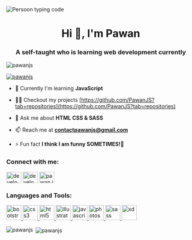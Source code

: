 <img src="https://static.dribbble.com/users/730703/screenshots/6581243/avento.gif" alighn ="Center" alt ="Persoon typing code">

<h1 align="center">Hi 👋, I'm Pawan</h1>
<h3 align="center">A self-taught who is learning web development currently</h3>

<p align="left"> <img src="https://komarev.com/ghpvc/?username=pawanjs&label=Profile%20views&color=0e75b6&style=flat" alt="pawanjs" /> </p>

<p align="left"> <a href="https://github.com/ryo-ma/github-profile-trophy"><img src="https://github-profile-trophy.vercel.app/?username=pawanjs" alt="pawanjs" /></a> </p>

- 🌱 Currently I'm learning **JavaScript**

- 👨‍💻 Checkout my projects [https://github.com/PawanJS?tab=repositories](https://github.com/PawanJS?tab=repositories)

- 💬 Ask me about **HTML CSS & SASS**

- 📫 Reach me at **contactpawanjs@gmail.com**

- ⚡ Fun fact **I think I am funny SOMETIMES!🤣**

<h3 align="left">Connect with me:</h3>
<p align="left">
<a href="https://linkedin.com/in/developerpawanjs/" target="blank"><img align="center" src="https://cdn.jsdelivr.net/npm/simple-icons@3.0.1/icons/linkedin.svg" alt="developerpawanjs/" height="30" width="40" /></a>
<a href="https://fb.com/developerpawanjs" target="blank"><img align="center" src="https://cdn.jsdelivr.net/npm/simple-icons@3.0.1/icons/facebook.svg" alt="developerpawanjs" height="30" width="40" /></a>
<a href="https://instagram.com/pawan.js_/" target="blank"><img align="center" src="https://cdn.jsdelivr.net/npm/simple-icons@3.0.1/icons/instagram.svg" alt="pawan.js_/" height="30" width="40" /></a>
</p>

<h3 align="left">Languages and Tools:</h3>
<p align="left"> <a href="https://getbootstrap.com" target="_blank"> <img src="https://devicons.github.io/devicon/devicon.git/icons/bootstrap/bootstrap-plain.svg" alt="bootstrap" width="40" height="40"/> </a> <a href="https://www.w3schools.com/css/" target="_blank"> <img src="https://devicons.github.io/devicon/devicon.git/icons/css3/css3-original-wordmark.svg" alt="css3" width="40" height="40"/> </a> <a href="https://www.w3.org/html/" target="_blank"> <img src="https://devicons.github.io/devicon/devicon.git/icons/html5/html5-original-wordmark.svg" alt="html5" width="40" height="40"/> </a> <a href="https://www.adobe.com/in/products/illustrator.html" target="_blank"> <img src="https://www.vectorlogo.zone/logos/adobe_illustrator/adobe_illustrator-icon.svg" alt="illustrator" width="40" height="40"/> </a> <a href="https://developer.mozilla.org/en-US/docs/Web/JavaScript" target="_blank"> <img src="https://devicons.github.io/devicon/devicon.git/icons/javascript/javascript-original.svg" alt="javascript" width="40" height="40"/> </a> <a href="https://www.photoshop.com/en" target="_blank"> <img src="https://devicons.github.io/devicon/devicon.git/icons/photoshop/photoshop-plain.svg" alt="photoshop" width="40" height="40"/> </a> <a href="https://sass-lang.com" target="_blank"> <img src="https://devicons.github.io/devicon/devicon.git/icons/sass/sass-original.svg" alt="sass" width="40" height="40"/> </a> <a href="https://www.adobe.com/products/xd.html" target="_blank"> <img src="https://cdn.worldvectorlogo.com/logos/adobe-xd.svg" alt="xd" width="40" height="40"/> </a> </p>

<p><img align="left" src="https://github-readme-stats.vercel.app/api/top-langs?username=pawanjs&show_icons=true&locale=en&layout=compact" alt="pawanjs" /></p>

<p>&nbsp;<img align="center" src="https://github-readme-stats.vercel.app/api?username=pawanjs&show_icons=true&locale=en" alt="pawanjs" /></p>
